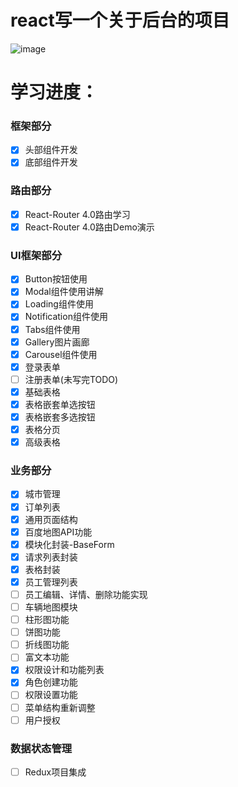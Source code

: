 # react写一个关于后台的项目

![image](http://pp.52react.cn/imagereact.png)

# 学习进度：
### 框架部分
- [x] 头部组件开发
- [x] 底部组件开发
### 路由部分
- [x] React-Router 4.0路由学习
- [x] React-Router 4.0路由Demo演示
### UI框架部分
- [x] Button按钮使用
- [x] Modal组件使用讲解
- [x] Loading组件使用
- [x] Notification组件使用
- [x] Tabs组件使用
- [x] Gallery图片画廊
- [x] Carousel组件使用
- [x] 登录表单
- [ ] 注册表单(未写完TODO)
- [x] 基础表格
- [x] 表格嵌套单选按钮
- [x] 表格嵌套多选按钮
- [x] 表格分页
- [x] 高级表格

### 业务部分
- [x] 城市管理
- [x] 订单列表
- [x] 通用页面结构
- [x] 百度地图API功能
- [x] 模块化封装-BaseForm
- [x] 请求列表封装
- [x] 表格封装
- [x] 员工管理列表
- [ ] 员工编辑、详情、删除功能实现
- [ ] 车辆地图模块
- [ ] 柱形图功能
- [ ] 饼图功能
- [ ] 折线图功能
- [ ] 富文本功能
- [x] 权限设计和功能列表
- [x] 角色创建功能
- [ ] 权限设置功能
- [ ] 菜单结构重新调整
- [ ] 用户授权

### 数据状态管理
- [ ] Redux项目集成


